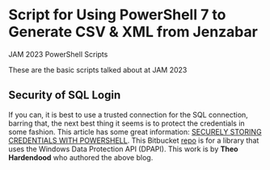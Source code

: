 # Script for Using PowerShell 7 to Generate CSV & XML from Jenzabar
JAM 2023 PowerShell Scripts

These are the basic scripts talked about at JAM 2023

## Security of SQL Login
If you can, it is best to use a trusted connection for the SQL connection, barring that, the next
best thing it seems is to protect the credentials in some fashion. This article has some great information: [SECURELY STORING CREDENTIALS WITH POWERSHELL](https://metisit.com/blog/securely-storing-credentials-with-powershell/). This Bitbucket [repo](https://bitbucket.org/metisit/credentialmanager/src/master/) is for a library that uses the Windows Data Protection API (DPAPI). This work is by **Theo Hardendood** who authored the above blog.

